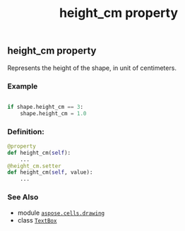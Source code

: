 ﻿---
title: height_cm property
second_title: Aspose.Cells for Python via .NET API References
description: 
type: docs
weight: 440
url: /aspose.cells.drawing/textbox/height_cm/
is_root: false
---

## height_cm property


Represents the height of the shape, in unit of centimeters.

### Example 


```python

if shape.height_cm == 3:
    shape.height_cm = 1.0

```
### Definition:
```python
@property
def height_cm(self):
    ...
@height_cm.setter
def height_cm(self, value):
    ...
```

### See Also
* module [`aspose.cells.drawing`](../../)
* class [`TextBox`](/cells/python-net/aspose.cells.drawing/textbox)
